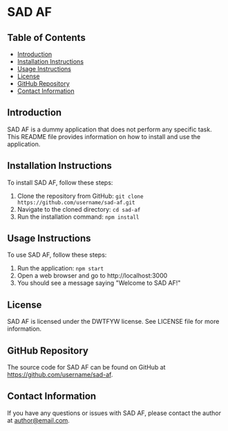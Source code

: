 # SAD AF
## Table of Contents
- [Introduction](#introduction)
- [Installation Instructions](#installation-instructions)
- [Usage Instructions](#usage-instructions)
- [License](#license)
- [GitHub Repository](#github-repository)
- [Contact Information](#contact-information)

## Introduction
SAD AF is a dummy application that does not perform any specific task. This README file provides information on how to install and use the application.

## Installation Instructions
To install SAD AF, follow these steps:

1. Clone the repository from GitHub: `git clone https://github.com/username/sad-af.git`
2. Navigate to the cloned directory: `cd sad-af`
3. Run the installation command: `npm install`

## Usage Instructions
To use SAD AF, follow these steps:

1. Run the application: `npm start`
2. Open a web browser and go to http://localhost:3000
3. You should see a message saying "Welcome to SAD AF!"

## License
SAD AF is licensed under the DWTFYW license. See LICENSE file for more information.

## GitHub Repository
The source code for SAD AF can be found on GitHub at https://github.com/username/sad-af.

## Contact Information
If you have any questions or issues with SAD AF, please contact the author at author@email.com.
